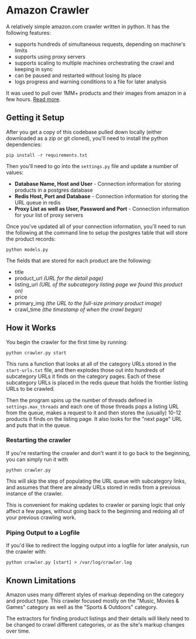 # Amazon Crawler
A relatively simple amazon.com crawler written in python. It has the following features:

 * supports hundreds of simultaneous requests, depending on machine's limits
 * supports using proxy servers
 * supports scaling to multiple machines orchestrating the crawl and keeping in sync
 * can be paused and restarted without losing its place
 * logs progress and warning conditions to a file for later analysis

It was used to pull over 1MM+ products and their images from amazon in a few hours. [Read more]().

## Getting it Setup
After you get a copy of this codebase pulled down locally (either downloaded as a zip or git cloned), you'll need to install the python dependencies:

    pip install -r requirements.txt

Then you'll need to go into the `settings.py` file and update a number of values:

 * **Database Name, Host and User** - Connection information for storing products in a postgres database
 * **Redis Host, Port and Database** - Connection information for storing the URL queue in redis
 * **Proxy List as well as User, Password and Port** - Connection information for your list of proxy servers

Once you've updated all of your connection information, you'll need to run the following at the command line to setup the postgres table that will store the product records:

    python models.py

The fields that are stored for each product are the following:

 * title
 * product_url *(URL for the detail page)*
 * listing_url *(URL of the subcategory listing page we found this product on)*
 * price
 * primary_img *(the URL to the full-size primary product image)*
 * crawl_time *(the timestamp of when the crawl began)*

## How it Works
You begin the crawler for the first time by running:

    python crawler.py start

This runs a function that looks at all of the category URLs stored in the `start-urls.txt` file, and then explodes those out into hundreds of subcategory URLs it finds on the category pages. Each of these subcategory URLs is placed in the redis queue that holds the frontier listing URLs to be crawled.

Then the program spins up the number of threads defined in `settings.max_threads` and each one of those threads pops a listing URL from the queue, makes a request to it and then stores the (usually) 10-12 products it finds on the listing page. It also looks for the "next page" URL and puts that in the queue.

### Restarting the crawler
If you're restarting the crawler and don't want it to go back to the beginning, you can simply run it with

    python crawler.py

This will skip the step of populating the URL queue with subcategory links, and assumes that there are already URLs stored in redis from a previous instance of the crawler.

This is convenient for making updates to crawler or parsing logic that only affect a few pages, without going back to the beginning and redoing all of your previous crawling work.

### Piping Output to a Logfile
If you'd like to redirect the logging output into a logfile for later analysis, run the crawler with:

    python crawler.py [start] > /var/log/crawler.log

## Known Limitations
Amazon uses many different styles of markup depending on the category and product type. This crawler focused mostly on the "Music, Movies & Games" category as well as the "Sports & Outdoors" category.

The extractors for finding product listings and their details will likely need to be changed to crawl different categories, or as the site's markup changes over time.
